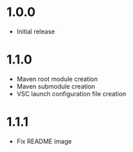 # 1.0.0
- Initial release

# 1.1.0
- Maven root module creation
- Maven submodule creation
- VSC launch configuration file creation

# 1.1.1
- Fix README image